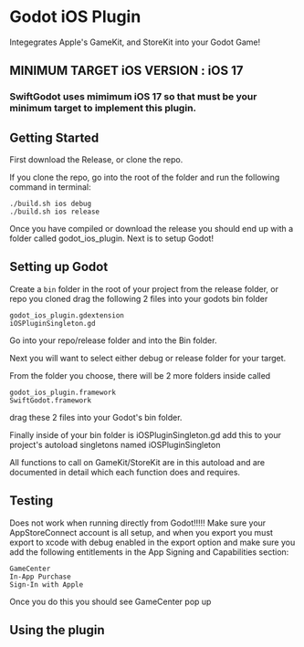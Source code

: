 # Godot iOS Plugin
Integegrates Apple's GameKit, and StoreKit into your Godot Game!

## MINIMUM TARGET iOS VERSION : iOS 17
### SwiftGodot uses mimimum iOS 17 so that must be your minimum target to implement this plugin.

## Getting Started
First download the Release, or clone the repo.

If you clone the repo, go into the root of the folder and run the following command in terminal: 
```
./build.sh ios debug
./build.sh ios release
```

Once you have compiled or download the release you should end up with a folder called godot_ios_plugin.
Next is to setup Godot!

## Setting up Godot
Create a `bin` folder in the root of your project
from the release folder, or repo you cloned drag the following 2 files into your godots bin folder
```
godot_ios_plugin.gdextension
iOSPluginSingleton.gd
```

Go into your repo/release folder and into the Bin folder.

Next you will want to select either debug or release folder for your target.

From the folder you choose, there will be 2 more folders inside called
```
godot_ios_plugin.framework
SwiftGodot.framework
```
drag these 2 files into your Godot's bin folder.

Finally inside of your bin folder is iOSPluginSingleton.gd
add this to your project's autoload singletons named iOSPluginSingleton

All functions to call on GameKit/StoreKit are in this autoload and are documented in detail which each function does and requires.

## Testing
Does not work when running directly from Godot!!!!!
Make sure your AppStoreConnect account is all setup, and when you export you must export to xcode with debug enabled in the export option and make sure you add the following entitlements in the App Signing and Capabilities section:
```
GameCenter
In-App Purchase
Sign-In with Apple
```

Once you do this you should see GameCenter pop up

## Using the plugin
